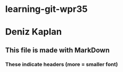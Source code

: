 # learning-git-wpr35
# Deniz Kaplan


## This file is made with MarkDown

### These indicate headers (more = smaller font)